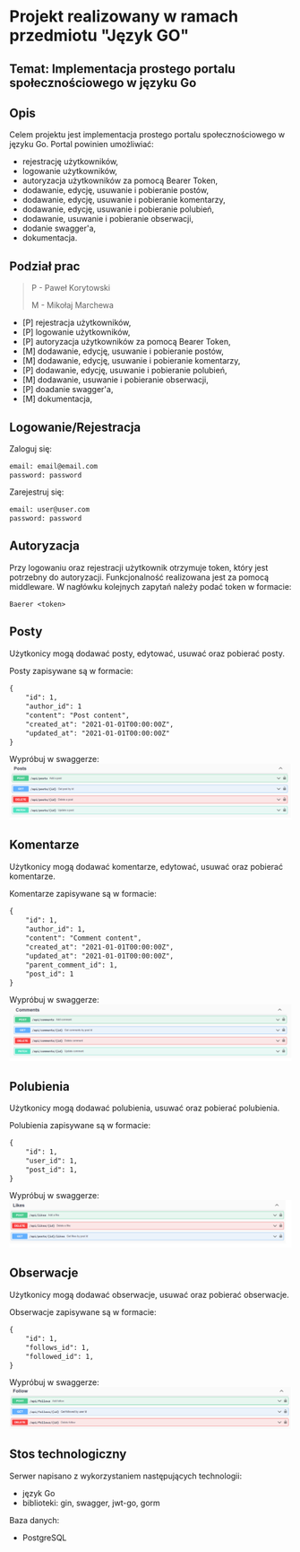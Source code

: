 # Projekt realizowany w ramach przedmiotu "Język GO"
## Temat: Implementacja prostego portalu społecznościowego w języku Go

## Opis
Celem projektu jest implementacja prostego portalu społecznościowego w języku Go. Portal powinien umożliwiać:
- rejestrację użytkowników,
- logowanie użytkowników,
- autoryzacja użytkowników za pomocą Bearer Token,
- dodawanie, edycję, usuwanie i pobieranie postów,
- dodawanie, edycję, usuwanie i pobieranie komentarzy,
- dodawanie, edycję, usuwanie i pobieranie polubień,
- dodawanie, usuwanie i pobieranie obserwacji,
- dodanie swagger'a,
- dokumentacja.


## Podział prac

> P - Paweł Korytowski 
> 
> M - Mikołaj Marchewa

- [P] rejestracja użytkowników,
- [P] logowanie użytkowników,
- [P] autoryzacja użytkowników za pomocą Bearer Token,
- [M] dodawanie, edycję, usuwanie i pobieranie postów,
- [M] dodawanie, edycję, usuwanie i pobieranie komentarzy,
- [P] dodawanie, edycję, usuwanie i pobieranie polubień,
- [M] dodawanie, usuwanie i pobieranie obserwacji,
- [P] doadanie swagger'a,
- [M] dokumentacja,


## Logowanie/Rejestracja
Zaloguj się:
```
email: email@email.com
password: password
```

Zarejestruj się:
```
email: user@user.com
password: password
```

## Autoryzacja
Przy logowaniu oraz rejestracji użytkownik otrzymuje token, który jest potrzebny do autoryzacji. Funkcjonalność realizowana jest za pomocą middleware.
W nagłówku kolejnych zapytań należy podać token w formacie:
```
Baerer <token>
```

## Posty
Użytkonicy mogą dodawać posty, edytować, usuwać oraz pobierać posty.

Posty zapisywane są w formacie:
```
{
    "id": 1,
    "author_id": 1
    "content": "Post content",
    "created_at": "2021-01-01T00:00:00Z",
    "updated_at": "2021-01-01T00:00:00Z"
}
```
Wypróbuj w swaggerze:
![](screenshots/swagger-posts.png)

## Komentarze
Użytkonicy mogą dodawać komentarze, edytować, usuwać oraz pobierać komentarze.

Komentarze zapisywane są w formacie:
```
{
    "id": 1,
    "author_id": 1,
    "content": "Comment content",
    "created_at": "2021-01-01T00:00:00Z",
    "updated_at": "2021-01-01T00:00:00Z",
    "parent_comment_id": 1,
    "post_id": 1
}
```

Wypróbuj w swaggerze:
![](screenshots/swagger-comments.png)

## Polubienia
Użytkonicy mogą dodawać polubienia, usuwać oraz pobierać polubienia.

Polubienia zapisywane są w formacie:
```
{
    "id": 1,
    "user_id": 1,
    "post_id": 1,
}
```

Wypróbuj w swaggerze:
![](screenshots/swagger-likes.png)

## Obserwacje
Użytkonicy mogą dodawać obserwacje, usuwać oraz pobierać obserwacje.

Obserwacje zapisywane są w formacie:
```
{
    "id": 1,
    "follows_id": 1,
    "followed_id": 1,
}
```

Wypróbuj w swaggerze:
![](screenshots/swagger-follows.png)


## Stos technologiczny
Serwer napisano z wykorzystaniem następujących technologii:
- język Go
- biblioteki: gin, swagger, jwt-go, gorm

Baza danych:
- PostgreSQL
